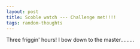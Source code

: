 ```yaml
---
layout: post
title: Scoble watch --- Challenge met!!!!
tags: random-thoughts
---
```

Three friggin' hours!   I bow down to the master.........
